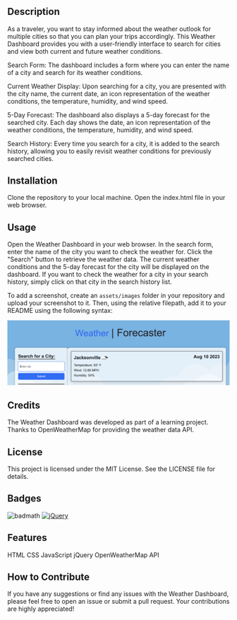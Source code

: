 # <Weather-Forecast-Dashboard>

## Description

As a traveler, you want to stay informed about the weather outlook for multiple cities so that you can plan your trips accordingly. This Weather Dashboard provides you with a user-friendly interface to search for cities and view both current and future weather conditions.


Search Form: The dashboard includes a form where you can enter the name of a city and search for its weather conditions.

Current Weather Display: Upon searching for a city, you are presented with the city name, the current date, an icon representation of the weather conditions, the temperature, humidity, and wind speed.

5-Day Forecast: The dashboard also displays a 5-day forecast for the searched city. Each day shows the date, an icon representation of the weather conditions, the temperature, humidity, and wind speed.

Search History: Every time you search for a city, it is added to the search history, allowing you to easily revisit weather conditions for previously searched cities.

## Installation

Clone the repository to your local machine.
Open the index.html file in your web browser.

## Usage

Open the Weather Dashboard in your web browser.
In the search form, enter the name of the city you want to check the weather for.
Click the "Search" button to retrieve the weather data.
The current weather conditions and the 5-day forecast for the city will be displayed on the dashboard.
If you want to check the weather for a city in your search history, simply click on that city in the search history list.

To add a screenshot, create an `assets/images` folder in your repository and upload your screenshot to it. Then, using the relative filepath, add it to your README using the following syntax:

![alt text](images/sc.png)
  

## Credits

The Weather Dashboard was developed as part of a learning project.
Thanks to OpenWeatherMap for providing the weather data API.

## License

This project is licensed under the MIT License. See the LICENSE file for details.

## Badges

![badmath](https://img.shields.io/github/languages/top/lernantino/badmath)
[![jQuery](https://img.shields.io/badge/jQuery-3.6.0-blue.svg)](https://jquery.com/)

## Features

HTML
CSS
JavaScript
jQuery
OpenWeatherMap API

## How to Contribute

If you have any suggestions or find any issues with the Weather Dashboard, please feel free to open an issue or submit a pull request. Your contributions are highly appreciated!
